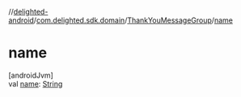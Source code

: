 //[delighted-android](../../../index.md)/[com.delighted.sdk.domain](../index.md)/[ThankYouMessageGroup](index.md)/[name](name.md)

# name

[androidJvm]\
val [name](name.md): [String](https://kotlinlang.org/api/latest/jvm/stdlib/kotlin/-string/index.html)
